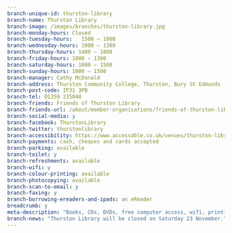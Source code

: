 ```yaml
---
branch-unique-id: thurston-library
branch-name: Thurston Library
branch-image: /images/branches/thurston-library.jpg
branch-monday-hours: Closed
branch-tuesday-hours:	1500 – 1900
branch-wednesday-hours: 1000 – 1300
branch-thursday-hours: 1400 – 1800
branch-friday-hours: 1000 – 1300
branch-saturday-hours: 1000 – 1500
branch-sunday-hours: 1000 – 1500
branch-manager: Cathy McDonald
branch-address: Thurston Community College, Thurston, Bury St Edmunds
branch-post-code: IP31 3PB
branch-tel: 01359 235048
branch-friends: Friends of Thurston Library
branch-friends-url: /about/member-organisations/friends-of-thurston-library
branch-social-media: y
branch-facebook: ThurstonLibrary
branch-twitter: thurstonlibrary
branch-accessibility: https://www.accessable.co.uk/venues/thurston-library
branch-payments: cash, cheques and cards accepted
branch-parking: available
branch-toilet: y
branch-refreshments: available
branch-wifi: y
branch-colour-printing: available
branch-photocopying: available
branch-scan-to-email: y
branch-faxing: y
branch-borrowing-ereaders-and-ipads: an eReader
breadcrumb: y
meta-description: "Books, CDs, DVDs, free computer access, wifi, printing, scanning, children's activities, Lego Club, Code Club, older people's activities, family history group."
branch-news: "Thurston Library will be closed on Saturday 23 November."
---
```

